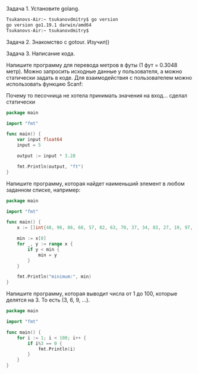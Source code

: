 Задача 1. Установите golang.

```bash
Tsukanovs-Air:~ tsukanovdmitry$ go version
go version go1.19.1 darwin/amd64
Tsukanovs-Air:~ tsukanovdmitry$ 
```

Задача 2. Знакомство с gotour.
Изучил))

Задача 3. Написание кода.

Напишите программу для перевода метров в футы (1 фут = 0.3048 метр). Можно запросить исходные данные у пользователя, а можно статически задать в коде. Для взаимодействия с пользователем можно использовать функцию Scanf:

Почему то песочница не хотела принимать значения на вход... сделал статически

```go 
package main

import "fmt"

func main() {
	var input float64
	input = 5

	output := input * 3.28

	fmt.Println(output, "ft")
}
```
Напишите программу, которая найдет наименьший элемент в любом заданном списке, например:

```go
package main

import "fmt"

func main() {
	x := []int{48, 96, 86, 68, 57, 82, 63, 70, 37, 34, 83, 27, 19, 97, 9, 17}

	min := x[0]
	for _, y := range x {
		if y < min {
			min = y
		}
	}

	fmt.Println("minimum:", min)
}
```
Напишите программу, которая выводит числа от 1 до 100, которые делятся на 3. То есть (3, 6, 9, …).

```go
package main

import "fmt"

func main() {
	for i := 1; i < 100; i++ {
		if i%3 == 0 {
			fmt.Println(i)
		}
	}
}
```
